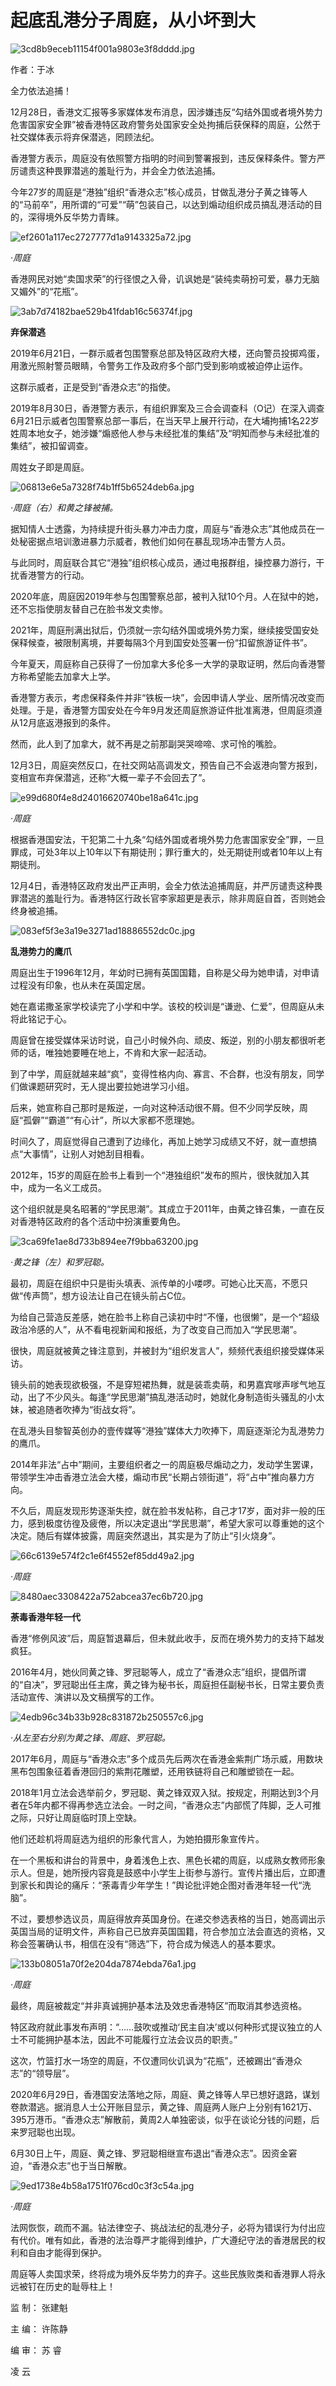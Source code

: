 # 起底乱港分子周庭，从小坏到大

![3cd8b9eceb11154f001a9803e3f8dddd.jpg](https://raw.githubusercontent.com/qqhsx/qqnews_image/main/2023/12/30/起底乱港分子周庭，从小坏到大/3cd8b9eceb11154f001a9803e3f8dddd.jpg)

作者：于冰

全力依法追捕！

12月28日，香港文汇报等多家媒体发布消息，因涉嫌违反“勾结外国或者境外势力危害国家安全罪”被香港特区政府警务处国家安全处拘捕后获保释的周庭，公然于社交媒体表示将弃保潜逃，罔顾法纪。

香港警方表示，周庭没有依照警方指明的时间到警署报到，违反保释条件。警方严厉谴责这种畏罪潜逃的羞耻行为，并会全力依法追捕。

今年27岁的周庭是“港独”组织“香港众志”核心成员，甘做乱港分子黄之锋等人的“马前卒”，用所谓的“可爱”“萌”包装自己，以达到煽动组织成员搞乱港活动的目的，深得境外反华势力青睐。

![ef2601a117ec2727777d1a9143325a72.jpg](https://raw.githubusercontent.com/qqhsx/qqnews_image/main/2023/12/30/起底乱港分子周庭，从小坏到大/ef2601a117ec2727777d1a9143325a72.jpg)

_·周庭_

香港网民对她“卖国求荣”的行径恨之入骨，讥讽她是“装纯卖萌扮可爱，暴力无脑又媚外”的“花瓶”。

![3ab7d74182bae529b41fdab16c56374f.jpg](https://raw.githubusercontent.com/qqhsx/qqnews_image/main/2023/12/30/起底乱港分子周庭，从小坏到大/3ab7d74182bae529b41fdab16c56374f.jpg)

**弃保潜逃**

2019年6月21日，一群示威者包围警察总部及特区政府大楼，还向警员投掷鸡蛋，用激光照射警员眼睛，令警务工作及政府多个部门受到影响或被迫停止运作。

这群示威者，正是受到“香港众志”的指使。

2019年8月30日，香港警方表示，有组织罪案及三合会调查科（O记）在深入调查6月21日示威者包围警察总部一事后，在当天早上展开行动，在大埔拘捕1名22岁姓周本地女子，她涉嫌“煽惑他人参与未经批准的集结”及“明知而参与未经批准的集结”，被扣留调查。

周姓女子即是周庭。

![06813e6e5a7328f74b1ff5b6524deb6a.jpg](https://raw.githubusercontent.com/qqhsx/qqnews_image/main/2023/12/30/起底乱港分子周庭，从小坏到大/06813e6e5a7328f74b1ff5b6524deb6a.jpg)

 _·周庭（右）和黄之锋被捕。_

据知情人士透露，为持续提升街头暴力冲击力度，周庭与“香港众志”其他成员在一处秘密据点培训激进暴力示威者，教他们如何在暴乱现场冲击警方人员。

与此同时，周庭联合其它“港独”组织核心成员，通过电报群组，操控暴力游行，干扰香港警方的行动。

2020年底，周庭因2019年参与包围警察总部，被判入狱10个月。人在狱中的她，还不忘指使朋友替自己在脸书发文卖惨。

2021年，周庭刑满出狱后，仍须就一宗勾结外国或境外势力案，继续接受国安处保释候查，被限制离境，并要每隔3个月到国安处签署一份“扣留旅游证件书”。

今年夏天，周庭称自己获得了一份加拿大多伦多一大学的录取证明，然后向香港警方称希望能去加拿大上学。

香港警方表示，考虑保释条件并非“铁板一块”，会因申请人学业、居所情况改变而处理。于是，香港警方国安处在今年9月发还周庭旅游证件批准离港，但周庭须遵从12月底返港报到的条件。

然而，此人到了加拿大，就不再是之前那副哭哭啼啼、求可怜的嘴脸。

12月3日，周庭突然反口，在社交网站高调发文，预告自己不会返港向警方报到，变相宣布弃保潜逃，还称“大概一辈子不会回去了”。

![e99d680f4e8d24016620740be18a641c.jpg](https://raw.githubusercontent.com/qqhsx/qqnews_image/main/2023/12/30/起底乱港分子周庭，从小坏到大/e99d680f4e8d24016620740be18a641c.jpg)

_·周庭_

根据香港国安法，干犯第二十九条“勾结外国或者境外势力危害国家安全”罪，一旦罪成，可处3年以上10年以下有期徒刑；罪行重大的，处无期徒刑或者10年以上有期徒刑。

12月4日，香港特区政府发出严正声明，会全力依法追捕周庭，并严厉谴责这种畏罪潜逃的羞耻行为。香港特区行政长官李家超更是表示，除非周庭自首，否则她会终身被追捕。

![083ef5f3e3a19e3271ad18886552dc0c.jpg](https://raw.githubusercontent.com/qqhsx/qqnews_image/main/2023/12/30/起底乱港分子周庭，从小坏到大/083ef5f3e3a19e3271ad18886552dc0c.jpg)

**乱港势力的鹰爪**

周庭出生于1996年12月，年幼时已拥有英国国籍，自称是父母为她申请，对申请过程没有印象，也从未在英国定居。

她在嘉诺撒圣家学校读完了小学和中学。该校的校训是“谦逊、仁爱”，但周庭从未将此铭记于心。

周庭曾在接受媒体采访时说，自己小时候外向、顽皮、叛逆，别的小朋友都很听老师的话，唯独她要睡在地上，不肯和大家一起活动。

到了中学，周庭就越来越“疯”，变得性格内向、寡言、不合群，也没有朋友，同学们做课题研究时，无人提出要拉她进学习小组。

后来，她宣称自己那时是叛逆，一向对这种活动很不屑。但不少同学反映，周庭“孤僻”“霸道”“有心计”，所以大家都不愿理她。

时间久了，周庭觉得自己遭到了边缘化，再加上她学习成绩又不好，就一直想搞点“大事情”，让别人对她刮目相看。

2012年，15岁的周庭在脸书上看到一个“港独组织”发布的照片，很快就加入其中，成为一名义工成员。

这个组织就是臭名昭著的“学民思潮”。其成立于2011年，由黄之锋召集，一直在反对香港特区政府的各个活动中扮演重要角色。

![3ca69fe1ae8d733b894ee7f9bba63200.jpg](https://raw.githubusercontent.com/qqhsx/qqnews_image/main/2023/12/30/起底乱港分子周庭，从小坏到大/3ca69fe1ae8d733b894ee7f9bba63200.jpg)

_·黄之锋（左）和罗冠聪。_

最初，周庭在组织中只是街头填表、派传单的小喽啰。可她心比天高，不愿只做“传声筒”，想方设法让自己在镜头前占C位。

为给自己营造反差感，她在脸书上称自己读初中时“不懂，也很懒”，是一个“超级政治冷感的人”，从不看电视新闻和报纸，为了改变自己而加入“学民思潮”。

很快，周庭就被黄之锋注意到，并被封为“组织发言人”，频频代表组织接受媒体采访。

镜头前的她表现欲极强，不是穿短裙热舞，就是装乖卖萌，和男嘉宾嗲声嗲气地互动，出了不少风头。每逢“学民思潮”搞乱港活动时，她就化身制造街头骚乱的小太妹，被追随者吹捧为“街战女将”。

在乱港头目黎智英创办的壹传媒等“港独”媒体大力吹捧下，周庭逐渐沦为乱港势力的鹰爪。

2014年非法“占中”期间，主要组织者之一的周庭极尽煽动之力，发动学生罢课，带领学生冲击香港立法会大楼，煽动市民“长期占领街道”，将“占中”推向暴力方向。

不久后，周庭发现形势逐渐失控，就在脸书发帖称，自己才17岁，面对非一般的压力，感到极度彷徨及疲倦，所以决定退出“学民思潮”，希望大家可以尊重她的这个决定。随后有媒体披露，周庭突然退出，其实是为了防止“引火烧身”。

![66c6139e574f2c1e6f4552ef85dd49a2.jpg](https://raw.githubusercontent.com/qqhsx/qqnews_image/main/2023/12/30/起底乱港分子周庭，从小坏到大/66c6139e574f2c1e6f4552ef85dd49a2.jpg)

_·周庭_

![8480aec3308422a752abcea37ec6b720.jpg](https://raw.githubusercontent.com/qqhsx/qqnews_image/main/2023/12/30/起底乱港分子周庭，从小坏到大/8480aec3308422a752abcea37ec6b720.jpg)

**荼毒香港年轻一代**

香港“修例风波”后，周庭暂退幕后，但未就此收手，反而在境外势力的支持下越发疯狂。

2016年4月，她伙同黄之锋、罗冠聪等人，成立了“香港众志”组织，提倡所谓的“自决”，罗冠聪出任主席，黄之锋为秘书长，周庭担任副秘书长，日常主要负责活动宣传、演讲以及文稿撰写的工作。

![4edb96c34b33b928c831872b250557c6.jpg](https://raw.githubusercontent.com/qqhsx/qqnews_image/main/2023/12/30/起底乱港分子周庭，从小坏到大/4edb96c34b33b928c831872b250557c6.jpg)

_·从左至右分别为黄之锋、周庭、罗冠聪。_

2017年6月，周庭与“香港众志”多个成员先后两次在香港金紫荆广场示威，用数块黑布包围象征着香港回归的紫荆花雕塑，还用铁链将自己和雕塑锁在一起。

2018年1月立法会选举前夕，罗冠聪、黄之锋双双入狱。按规定，刑期达到3个月者在5年内都不得再参选立法会。一时之间，“香港众志”内部慌了阵脚，乏人可推之际，只好让周庭临时顶上空缺。

他们还趁机将周庭选为组织的形象代言人，为她拍摄形象宣传片。

在一个黑板和讲台的背景中，身着浅色上衣、黑色长裙的周庭，以成熟女教师形象示人。但是，她所授内容竟是鼓惑中小学生上街参与游行。宣传片播出后，立即遭到家长和舆论的痛斥：“荼毒青少年学生！”舆论批评她企图对香港年轻一代“洗脑”。

不过，要想参选议员，周庭得放弃英国身份。在递交参选表格的当日，她高调出示英国当局的证明文件，声称自己已放弃英国国籍，符合参加立法会直选的资格，又称会签署确认书，相信在没有“筛选”下，符合成为候选人的基本要求。

![133b08051a70f2e204da7874ebda76a1.jpg](https://raw.githubusercontent.com/qqhsx/qqnews_image/main/2023/12/30/起底乱港分子周庭，从小坏到大/133b08051a70f2e204da7874ebda76a1.jpg)

_·周庭_

最终，周庭被裁定“并非真诚拥护基本法及效忠香港特区”而取消其参选资格。

特区政府就此事发布声明：“……鼓吹或推动‘民主自决’或以何种形式提议独立的人士不可能拥护基本法，因此不可能履行立法会议员的职责。”

这次，竹篮打水一场空的周庭，不仅遭同伙讥讽为“花瓶”，还被踢出“香港众志”的“领导层”。

2020年6月29日，香港国安法落地之际，周庭、黄之锋等人早已想好退路，谋划卷款潜逃。据消息人士公开账目显示，黄之锋、周庭两人账户上分别有1621万、395万港币。“香港众志”解散前，黄周2人单独密谈，似乎在谈论分钱的问题，后来罗冠聪也出现。

6月30日上午，周庭、黄之锋、罗冠聪相继宣布退出“香港众志”。因资金窘迫，“香港众志”也于当日解散。

![9ed1738e4b58a1751f076cd0c3f3c54a.jpg](https://raw.githubusercontent.com/qqhsx/qqnews_image/main/2023/12/30/起底乱港分子周庭，从小坏到大/9ed1738e4b58a1751f076cd0c3f3c54a.jpg)

_·周庭_

法网恢恢，疏而不漏。钻法律空子、挑战法纪的乱港分子，必将为错误行为付出应有代价。唯有如此，香港的法治尊严才能得到维护，广大遵纪守法的香港居民的权利和自由才能得到保护。

周庭等人卖国求荣，终将成为境外反华势力的弃子。这些民族败类和香港罪人将永远被钉在历史的耻辱柱上！

监 制： 张建魁

主 编： 许陈静

编 审： 苏 睿

凌 云


